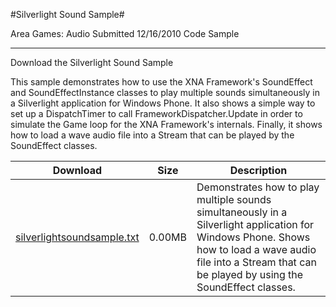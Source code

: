#Silverlight Sound Sample#

Area
Games: Audio
Submitted
12/16/2010
Code Sample

---

Download the Silverlight Sound Sample

This sample demonstrates how to use the XNA Framework's SoundEffect and SoundEffectInstance classes to play multiple sounds simultaneously in a Silverlight application for Windows Phone. It also shows a simple way to set up a DispatchTimer to call FrameworkDispatcher.Update in order to simulate the Game loop for the XNA Framework's internals. Finally, it shows how to load a wave audio file into a Stream that can be played by the SoundEffect classes.


Download | Size | Description
---|---|---|
[silverlightsoundsample.txt](https://github.com/kniEngine/XNAGameStudio/blob/master/Documents/silverlightsoundsample.txt?raw=true) | 0.00MB | Demonstrates how to play multiple sounds simultaneously in a Silverlight application for Windows Phone. Shows how to load a wave audio file into a Stream that can be played by using the SoundEffect classes.
